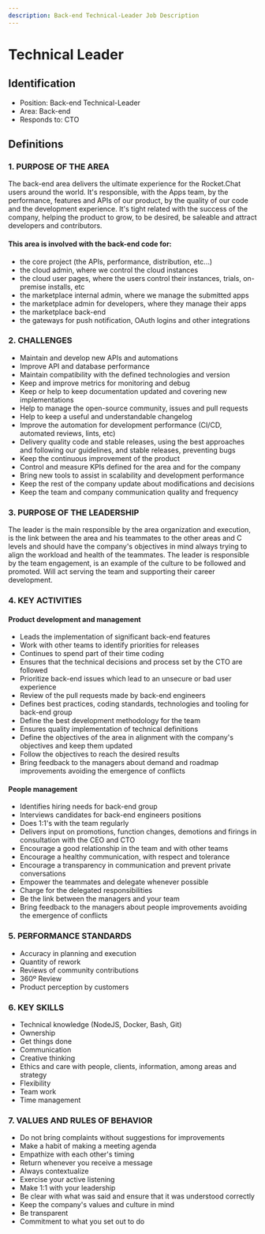 ```yaml
---
description: Back-end Technical-Leader Job Description
---
```


# Technical Leader

## Identification

* Position: Back-end Technical-Leader
* Area: Back-end
* Responds to: CTO

## Definitions

### 1. PURPOSE OF THE AREA

The back-end area delivers the ultimate experience for the Rocket.Chat users around the world. It's responsible, with the Apps team, by the performance, features and APIs of our product, by the quality of our code and the development experience. It's tight related with the success of the company, helping the product to grow, to be desired, be saleable and attract developers and contributors.

#### This area is involved with the back-end code for:

* the core project \(the APIs, performance, distribution, etc...\)
* the cloud admin, where we control the cloud instances
* the cloud user pages, where the users control their instances, trials, on-premise installs, etc
* the marketplace internal admin, where we manage the submitted apps
* the marketplace admin for developers, where they manage their apps
* the marketplace back-end
* the gateways for push notification, OAuth logins and other integrations

### 2. CHALLENGES

* Maintain and develop new APIs and automations
* Improve API and database performance
* Maintain compatibility with the defined technologies and version
* Keep and improve metrics for monitoring and debug
* Keep or help to keep documentation updated and covering new implementations
* Help to manage the open-source community, issues and pull requests
* Help to keep a useful and understandable changelog
* Improve the automation for development performance \(CI/CD, automated reviews, lints, etc\)
* Delivery quality code and stable releases, using the best approaches and following our guidelines, and stable releases, preventing bugs
* Keep the continuous improvement of the product
* Control and measure KPIs defined for the area and for the company
* Bring new tools to assist in scalability and development performance
* Keep the rest of the company update about modifications and decisions
* Keep the team and company communication quality and frequency

### 3. PURPOSE OF THE LEADERSHIP

The leader is the main responsible by the area organization and execution, is the link between the area and his teammates to the other areas and C levels and should have the company's objectives in mind always trying to align the workload and health of the teammates. The leader is responsible by the team engagement, is an example of the culture to be followed and promoted. Will act serving the team and supporting their career development.

### 4. KEY ACTIVITIES

#### Product development and management

* Leads the implementation of significant back-end features
* Work with other teams to identify priorities for releases
* Continues to spend part of their time coding
* Ensures that the technical decisions and process set by the CTO are followed
* Prioritize back-end issues which lead to an unsecure or bad user experience
* Review of the pull requests made by back-end engineers
* Defines best practices, coding standards, technologies and tooling for back-end group
* Define the best development methodology for the team
* Ensures quality implementation of technical definitions
* Define the objectives of the area in alignment with the company's objectives and keep them updated
* Follow the objectives to reach the desired results
* Bring feedback to the managers about demand and roadmap improvements avoiding the emergence of conflicts

#### People management

* Identifies hiring needs for back-end group
* Interviews candidates for back-end engineers positions
* Does 1:1's with the team regularly
* Delivers input on promotions, function changes, demotions and firings in consultation with the CEO and CTO
* Encourage a good relationship in the team and with other teams
* Encourage a healthy communication, with respect and tolerance
* Encourage a transparency in communication and prevent private conversations
* Empower the teammates and delegate whenever possible
* Charge for the delegated responsibilities
* Be the link between the managers and your team
* Bring feedback to the managers about people improvements avoiding the emergence of conflicts

### 5. PERFORMANCE STANDARDS

* Accuracy in planning and execution
* Quantity of rework
* Reviews of community contributions
* 360º Review
* Product perception by customers

### 6. KEY SKILLS

* Technical knowledge \(NodeJS, Docker, Bash, Git\)
* Ownership
* Get things done
* Communication
* Creative thinking
* Ethics and care with people, clients, information, among areas and strategy
* Flexibility
* Team work
* Time management

### 7. VALUES AND RULES OF BEHAVIOR

* Do not bring complaints without suggestions for improvements
* Make a habit of making a meeting agenda
* Empathize with each other's timing
* Return whenever you receive a message
* Always contextualize
* Exercise your active listening
* Make 1:1 with your leadership
* Be clear with what was said and ensure that it was understood correctly
* Keep the company's values and culture in mind
* Be transparent
* Commitment to what you set out to do

